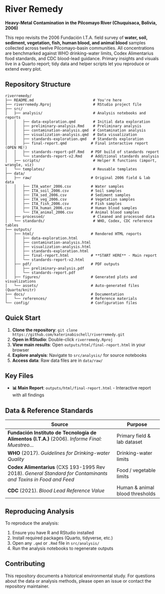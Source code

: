 # River Remedy
**Heavy-Metal Contamination in the Pilcomayo River (Chuquisaca, Bolivia, 2006)**

This repo revisits the 2006 Fundación I.T.A. field survey of **water, soil, sediment, vegetation, fish, human blood, and animal blood** samples collected across twelve Pilcomayo-basin communities. All concentrations are benchmarked against WHO drinking-water limits, Codex Alimentarius food standards, and CDC blood-lead guidance. Primary insights and visuals live in a Quarto report; tidy data and helper scripts let you reproduce or extend every plot.

## Repository Structure

```
riverremedy/
├── README.md                           # You're here
├── riverremedy.Rproj                   # RStudio project file
├── src/
│   ├── analysis/                       # Analysis notebooks and reports
│   │   ├── data-exploration.qmd        # Initial data exploration
│   │   ├── preliminary-analysis.Rmd    # Preliminary analysis
│   │   ├── contamination-analysis.qmd  # Contamination analysis
│   │   ├── visualization-analysis.qmd  # Data visualization
│   │   ├── standards-exploration.qmd   # Standards exploration
│   │   ├── final-report.qmd           # Final interactive report (OPEN ME!)
│   │   ├── standards-report-pdf.Rmd   # PDF build of standards report
│   │   └── standards-report-v2.Rmd    # Additional standards analysis
│   ├── scripts/                        # Helper R functions (import, wrangle, viz)
│   └── templates/                      # Reusable templates
├── data/
│   ├── raw/                           # Original 2006 field & lab data
│   │   ├── ITA_water_2006.csv         # Water samples
│   │   ├── ITA_soil_2006.csv          # Soil samples
│   │   ├── ITA_sed_2006.csv           # Sediment samples
│   │   ├── ITA_veg_2006.csv           # Vegetation samples
│   │   ├── ITA_fish_2006.csv          # Fish samples
│   │   ├── ITA_human_2006.csv         # Human blood samples
│   │   └── ITA_animal_2006.csv        # Animal blood samples
│   ├── processed/                      # Cleaned and processed data
│   └── standards/                      # WHO, Codex, CDC reference tables
├── outputs/
│   ├── html/                          # Rendered HTML reports
│   │   ├── data-exploration.html
│   │   ├── contamination-analysis.html
│   │   ├── visualization-analysis.html
│   │   ├── standards-exploration.html
│   │   ├── final-report.html          # **START HERE** - Main report
│   │   └── standards-report-v2.html
│   ├── pdf/                           # PDF outputs
│   │   ├── preliminary-analysis.pdf
│   │   └── standards-report.pdf
│   ├── figures/                       # Generated plots and visualizations
│   └── assets/                        # Auto-generated files (Quarto/knitr)
├── docs/                              # Documentation
│   └── references/                    # Reference materials
└── config/                            # Configuration files
```

## Quick Start

1. **Clone the repository**: `git clone https://github.com/katerinabischell/riverremedy.git`
2. **Open in RStudio**: Double-click `riverremedy.Rproj`
3. **View main results**: Open `outputs/html/final-report.html` in your browser
4. **Explore analysis**: Navigate to `src/analysis/` for source notebooks
5. **Access data**: Raw data files are in `data/raw/`

## Key Files

- **📊 Main Report**: `outputs/html/final-report.html` - Interactive report with all findings


## Data & Reference Standards

| Source | Purpose |
|--------|---------|
| **Fundación Instituto de Tecnología de Alimentos (I.T.A.)** (2006). *Informe Final: Muestreo…* | Primary field & lab dataset |
| **WHO** (2017). *Guidelines for Drinking-water Quality* | Drinking-water limits |
| **Codex Alimentarius** (CXS 193-1995 Rev 2018). *General Standard for Contaminants and Toxins in Food and Feed* | Food / vegetable limits |
| **CDC** (2021). *Blood Lead Reference Value* | Human & animal blood thresholds |

## Reproducing Analysis

To reproduce the analysis:

1. Ensure you have R and RStudio installed
2. Install required packages (Quarto, tidyverse, etc.)
3. Open any `.qmd` or `.Rmd` file in `src/analysis/`
4. Run the analysis notebooks to regenerate outputs

## Contributing

This repository documents a historical environmental study. For questions about the data or analysis methods, please open an issue or contact the repository maintainer.
